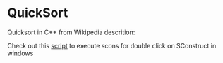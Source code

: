 # QuickSort
Quicksort in C++ from Wikipedia descrition:

Check out this [script](https://gist.github.com/dmoody256/aa19b9920595b8ea67a0b4dd97ef2160) to execute scons for double click on SConstruct in windows

